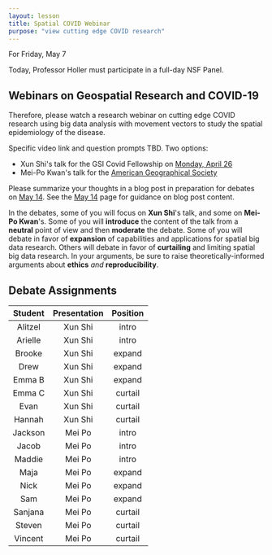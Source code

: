 ```yaml
---
layout: lesson
title: Spatial COVID Webinar
purpose: "view cutting edge COVID research"
---
```


For Friday, May 7

Today, Professor Holler must participate in a full-day NSF Panel. 

## Webinars on Geospatial Research and COVID-19

Therefore, please watch a research webinar on cutting edge COVID research using big data analysis with movement vectors to study the spatial epidemiology of the disease.

Specific video link and question prompts TBD. Two options:

- Xun Shi's talk for the GSI Covid Fellowship on [Monday, April 26](https://gsi.cigi.illinois.edu/geospatial-fellows-webinar-series/)
- Mei-Po Kwan's talk for the [American Geographical Society](https://www.youtube.com/watch?v=hDpa3c5ljsA)

Please summarize your thoughts in a blog post in preparation for debates on [May 14](2021-5-14-rr-ethics). See the [May 14](2021-5-14-rr-ethics) page for guidance on blog post content.

In the debates, some of you will focus on **Xun Shi**'s talk, and some on **Mei-Po Kwan**'s.
Some of you will **introduce** the content of the talk from a **neutral** point of view and then **moderate** the debate.
Some of you will debate in favor of **expansion** of capabilities and applications for spatial big data research.
Others will debate in favor of **curtailing** and limiting spatial big data research.
In your arguments, be sure to raise theoretically-informed arguments about **ethics** *and* **reproducibility**.

## Debate Assignments

| Student | Presentation | Position |
| :--: | :--: | :--: |
| Alitzel | Xun Shi | intro |
| Arielle | Xun Shi | intro |
| Brooke | Xun Shi | expand |
| Drew | Xun Shi | expand |
| Emma B | Xun Shi | expand |
| Emma C | Xun Shi | curtail |
| Evan | Xun Shi | curtail |
| Hannah | Xun Shi | curtail |
| Jackson | Mei Po | intro |
| Jacob | Mei Po | intro |
| Maddie | Mei Po | intro |
| Maja | Mei Po | expand |
| Nick | Mei Po | expand |
| Sam | Mei Po | expand |
| Sanjana | Mei Po | curtail |
| Steven | Mei Po | curtail |
| Vincent | Mei Po | curtail |




